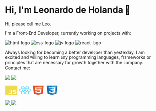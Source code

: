 # Hi, I'm Leonardo de Holanda :wave:

<!--
**Leonardodeholanda/Leonardodeholanda** is a ✨ _special_ ✨ repository because its `README.md` (this file) appears on your GitHub profile.
-->
Hi, please call me Leo.<br>
<p>I'm a Front-End Developer, currently working on projects with:</p> 
<div>
  <img src="https://img.shields.io/badge/HTML5-E34F26?style=for-the-badge&logo=html5&logoColor=white" alt="html-logo"/>
  <img src="https://img.shields.io/badge/CSS3-1572B6?style=for-the-badge&logo=css3&logoColor=white" alt="css-logo"/>
  <img src="https://img.shields.io/badge/JavaScript-F7DF1E?style=for-the-badge&logo=javascript&logoColor=black" alt="js-logo"/>
  <img src="https://img.shields.io/badge/React-20232A?style=for-the-badge&logo=react&logoColor=61DAFB" alt="react-logo"/>
</div>
<p>Always looking for becoming a better developer than yesterday. I am excited and willing to learn any programming languages, frameworks or principles that are necessary for growth together with the company.
  <br>
Contact me:
<div>
  <a href="https://www.linkedin.com/in/leonardo-de-holanda-b7b155261/"><img src="https://img.shields.io/badge/LinkedIn-0077B5?style=for-the-badge&logo=linkedin&logoColor=white" target="_blank"/><a/>
    <a href="mailto:leonardohvrocha@gmail.com"><img src="https://img.shields.io/badge/-Gmail-%23333?style=for-the-badge&logo=gmail&logoColor=white" target="_blank"></a>
</div>
  <!-- LANGUAGES -->
<div style="display: inline_block"><br>
  <img align="center" alt="leo-Js" height="30" width="40" src="https://raw.githubusercontent.com/devicons/devicon/master/icons/javascript/javascript-plain.svg">
  <img align="center" alt="leo-React" height="30" width="40" src="https://raw.githubusercontent.com/devicons/devicon/master/icons/react/react-original.svg">
  <img align="center" alt="leo-HTML" height="30" width="40" src="https://raw.githubusercontent.com/devicons/devicon/master/icons/html5/html5-original.svg">
  <img align="center" alt="leo-CSS" height="30" width="40" src="https://raw.githubusercontent.com/devicons/devicon/master/icons/css3/css3-original.svg">
</div>
  <br>
  <!-- TECHNOLOGIES -->
<div>
  <a href="https://github.com/Leonardodeholanda">
  <img height="180em" src="https://github-readme-stats.vercel.app/api?username=Leonardodeholanda"/>
  <img height="180em" src="https://github-readme-stats.vercel.app/api/top-langs/?username=Leonardodeholanda"/>
  </div>
